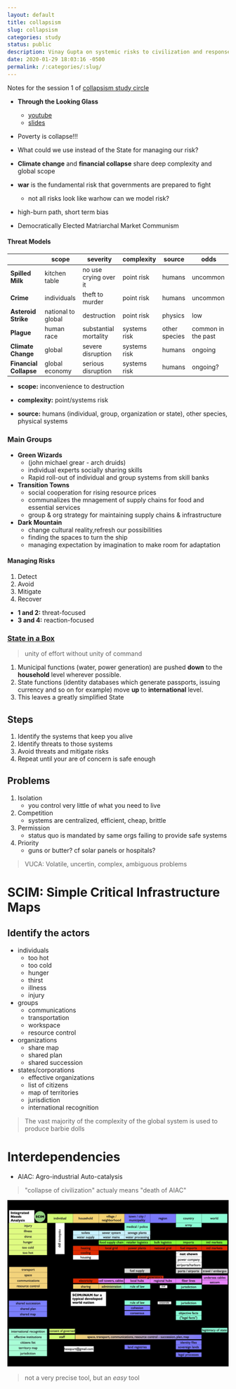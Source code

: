 ```yaml
---
layout: default
title: collapsism
slug: collapsism
categories: study
status: public
description: Vinay Gupta on systemic risks to civilization and responses
date: 2020-01-29 18:03:16 -0500
permalink: /:categories/:slug/
---
```

Notes for the session 1 of [collapsism study circle](https://praxis.nyc/collapsism/)

- **Through the Looking Glass**
	- [youtube](https://www.youtube.com/watch?v=jm5o-ughyD8&t=1278s)
	- [slides](http://files.howtolivewiki.com/through_the_looking_glass_2010/Ireland%205.pdf)

- Poverty is collapse!!!
- What could we use instead of the State for managing our risk?
- **Climate change** and **financial collapse** share deep complexity and global scope
- **war** is the fundamental risk that governments are prepared to fight
	- not all risks look like warhow can we model risk?
- high-burn path, short term bias
- Democratically Elected Matriarchal Market Communism

#### Threat Models

| | scope | severity | complexity | source | odds |
| ---------------------- | ------------------ | --------------------- | ------------ | ------------- | ------------------ |
| **Spilled Milk** | kitchen table | no use crying over it | point risk | humans | uncommon |
| **Crime** | individuals | theft to murder | point risk | humans | uncommon |
| **Asteroid Strike** | national to global | destruction | point risk   | physics | low |
| **Plague** | human race | substantial mortality | systems risk | other species | common in the past |
| **Climate Change** | global | severe disruption | systems risk | humans | ongoing |
| **Financial Collapse** | global economy | serious disruption | systems risk | humans | ongoing? |


- **scope:** inconvenience to destruction

- **complexity:** point/systems risk

- **source:** humans (individual, group, organization or state), other species, physical systems


### Main Groups

- **Green Wizards**
  - (john michael grear - arch druids)
  - individual experts socially sharing skills
  - Rapid roll-out of individual and group systems from skill banks
- **Transition Towns**
  - social cooperation for rising resource prices
  - communalizes the mnagement of supply chains for food and essential services
  - group & org strategy for maintaining supply chains & infrastructure
- **Dark Mountain**
  - change cultural reality,refresh our possibilities
  - finding the spaces to turn the ship
  - managing expectation by imagination to make room for adaptation


#### Managing Risks

1. Detect
2. Avoid
3. Mitigate
4. Recover

- **1 and 2:** threat-focused
- **3 and 4:** reaction-focused


### [State in a Box](http://guptaoption.com/8.state_in_a_box.php)

> unity of effort without unity of command

1. Municipal functions (water, power generation) are pushed **down** to the **household** level wherever possible.
2. State functions (identity databases which generate passports, issuing currency and so on for example) move **up** to **international** level.
3. This leaves a greatly simplified State

## Steps

1. Identify the systems that keep you alive
1. Identify threats to those systems
2. Avoid threats and mitigate risks 
1. Repeat until your are of concern is safe enough

## Problems

1. Isolation
	- you control very little of what you need to live
2. Competition
	- systems are centralized, efficient, cheap, brittle
3. Permission
	- status quo is mandated by same orgs failing to provide safe systems
4. Priority
	- guns or butter? cf solar panels or hospitals?

> VUCA: Volatile, uncertin, complex, ambiguous problems

# SCIM: Simple Critical Infrastructure Maps

## Identify the actors

- individuals
	- too hot
	- too cold
	- hunger
	- thirst
	- illness
	- injury
- groups
	 - communications
	 - transportation
	 - workspace
	 - resource control
- organizations
	- share map
	- shared plan
	- shared succession
- states/corporations
	- effective organizations
	- list of citizens
	- map of territories
	- jurisdiction
	- international recognition

> The vast majority of the complexity of the global system is used to produce barbie dolls

# Interdependencies

- AIAC: Agro-industrial Auto-catalysis

> "collapse of civilization" actualy means "death of AIAC"

![map](/assets/images/map.jpg)

> not a very precise tool, but an *easy* tool


